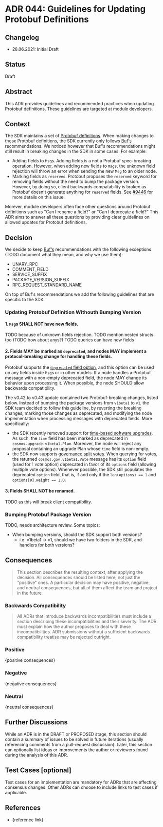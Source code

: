 # ADR 044: Guidelines for Updating Protobuf Definitions

## Changelog

- 28.06.2021: Initial Draft

## Status

Draft

## Abstract

This ADR provides guidelines and recommended practices when updating Protobuf definitions. These guidelines are targeted at module developers.

## Context

The SDK maintains a set of [Protobuf definitions](https://github.com/cosmos/cosmos-sdk/tree/master/proto/cosmos). When making changes to these Protobuf definitions, the SDK currently only follows [Buf's](https://docs.buf.build/) recommendations. We noticed however that Buf's recommendations might still result in breaking changes in the SDK in some cases. For example:

- Adding fields to `Msg`s. Adding fields is a not a Protubuf spec-breaking operation. However, when adding new fields to `Msg`s, the unknown field rejection will throw an error when sending the new `Msg` to an older node.
- Marking fields as `reserved`. Protobuf proposes the `reserved` keyword for removing fields without the need to bump the package version. However, by doing so, client backwards compatability is broken as Protobuf doesn't generate anything for `reserved` fields. See [#9446](https://github.com/cosmos/cosmos-sdk/issues/9446) for more details on this issue.

Morever, module developers often face other questions around Protobuf definitions such as "Can I rename a field?" or "Can I deprecate a field?" This ADR aims to answer all these questions by providing clear guidelines on allowed updates for Protobuf definitions.

## Decision

We decide to keep [Buf's](https://docs.buf.build/) recommendations with the following exceptions (TODO document what they mean, and why we use them):

- UNARY_RPC
- COMMENT_FIELD
- SERVICE_SUFFIX
- PACKAGE_VERSION_SUFFIX
- RPC_REQUEST_STANDARD_NAME

On top of Buf's recommendations we add the following guidelines that are specific to the SDK.

### Updating Protobuf Definition Withouth Bumping Version

#### 1. `Msg`s SHALL NOT have new fields.

TODO because of unknown fields rejection.
TODO mention nested structs too (TODO how about anys?)
TODO queries can have new fields

#### 2. Fields MAY be marked as `deprecated`, and nodes MAY implement a protocol-breaking change for handling these fields.

Protobuf supports the [`deprecated` field option](https://developers.google.com/protocol-buffers/docs/proto#options), and this option can be used on any fields inside `Msg`s or in other models. If a node handles a Protobuf message with a non-empty deprecated field, the node MAY change its behavior upon processing it. When possible, the node SHOULD allow backwards compatibility.

The v0.42 to v0.43 update contained two Protobuf-breaking changes, listed below. Instead of bumping the package versions from `v1beta1` to `v1`, the SDK team decided to follow this guideline, by reverting the breaking changes, marking those changes as deprecated, and modifying the node implementation when processing messages with deprecated fields. More specifically:

- the SDK recently removed support for [time-based software upgrades](https://github.com/cosmos/cosmos-sdk/pull/8849). As such, the `time` field has been marked as deprecated in `cosmos.upgrade.v1beta1.Plan`. Moreover, the node will reject any proposal containing an upgrade Plan whose `time` field is non-empty.
- the SDK now supports [governance split votes](./adr-037-gov-split-vote.md). When querying for votes, the returned `cosmos.gov.v1beta1.Vote` message has its `option` field (used for 1 vote option) deprecated in favor of its `options` field (allowing multiple vote options). Whenever possible, the SDK still populates the deprecated `option` field, that is, if and only if the `len(options) == 1` and `options[0].Weight == 1.0`.

#### 3. Fields SHALL NOT be renamed.

TODO as this will break client compatibility.

### Bumping Protobuf Package Version

TODO, needs architecture review. Some topics:

- When bumping versions, should the SDK support both versions?
  - i.e. v1beta1 -> v1, should we have two folders in the SDK, and handlers for both versions?

## Consequences

> This section describes the resulting context, after applying the decision. All consequences should be listed here, not just the "positive" ones. A particular decision may have positive, negative, and neutral consequences, but all of them affect the team and project in the future.

### Backwards Compatibility

> All ADRs that introduce backwards incompatibilities must include a section describing these incompatibilities and their severity. The ADR must explain how the author proposes to deal with these incompatibilities. ADR submissions without a sufficient backwards compatibility treatise may be rejected outright.

### Positive

{positive consequences}

### Negative

{negative consequences}

### Neutral

{neutral consequences}

## Further Discussions

While an ADR is in the DRAFT or PROPOSED stage, this section should contain a summary of issues to be solved in future iterations (usually referencing comments from a pull-request discussion).
Later, this section can optionally list ideas or improvements the author or reviewers found during the analysis of this ADR.

## Test Cases [optional]

Test cases for an implementation are mandatory for ADRs that are affecting consensus changes. Other ADRs can choose to include links to test cases if applicable.

## References

- {reference link}
